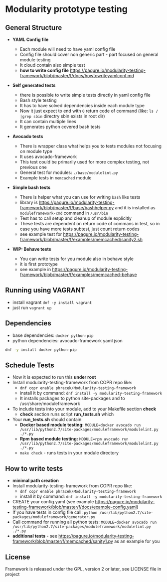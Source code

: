# Modularity prototype testing

## General Structure
 * __YAML Config file__
   * Each module will need to have yaml config file
   * Config file should cover non generic part - part focused on general module testing
   * It cloud contain also simple test 
   * __how to write config file__ https://pagure.io/modularity-testing-framework/blob/master/f/docs/howtowriteyamlconf.md
   
 * __Self generated tests__
   * there is possible to write simple tests directly in yaml config file
   * Bash style testing
   * It has  to have solved dependencies inside each module type
   * Now it just expect to end with `0` return code of command (like: `ls / |grep sbin` directry sbin exists in root dir)
   * It can contain multiple lines
   * It generates python covered bash tests
   
 * __Avocado tests__
   * There is wrapper class what helps you to tests modules not focusing on module type
   * It uses avocado-framework
   * This test could be primarily used for more complex testing, not previous one
   * General test for modules: `./base/modulelint.py`
   * Example tests in `memcached` module
   
 * __Simple bash tests__
   * There is helper what you can use for writing `bash` like tests
   * library is https://pagure.io/modularity-testing-framework/blob/master/f/base/bashhelper.py and it is installed as `moduleframework-cmd` command in `/usr/bin`
   * Test has to call setup and cleanup of module explicitly
   * These tests are dependent on return code of commans in test, so in case you have more tests subtest, just count return codes
   * see example test for https://pagure.io/modularity-testing-framework/blob/master/f/examples/memcached/sanity2.sh


 * __WIP: Behave tests__
   * You can write tests for you module also in behave style
   * it is first prototype
   * see example in https://pagure.io/modularity-testing-framework/blob/master/f/examples/memcached-behave

## Running using VAGRANT
 * install vagrant `dnf -y install vagrant`
 * just run `vagrant up`

## Dependencies 
 * base dependencies: ```docker python-pip```
 * python dependencies: avocado-framework yaml json
 
```bash
dnf -y install docker python-pip
```

## Schedule Tests
* Now it is expected to run this __under root__
 * Install modularity-testing-framework from COPR repo like:
    * ```dnf copr enable phracek/Modularity-testing-framework```
    * install it by command: ```dnf install -y modularity-testing-framework```
    * It installs packages to python site-packages and to /usr/share/moduleframework
* To include tests into your module, add to your Makefile section __check__
  * __check__ section runs script __run_tests.sh__ which
* Your __run_tests.sh__ should contain:
  * __Docker based module testing:__ ```MODULE=docker avocado run /usr/lib/python2.7/site-packages/moduleframework/modulelint.py ./*.py```
  * __Rpm based module testing:__ ```MODULE=rpm avocado run /usr/lib/python2.7/site-packages/moduleframework/modulelint.py ./*.py```
  * `make check` -  runs tests in your module directory

## How to write tests
 * __minimal path creation__
  * Install modularity-testing-framework from COPR repo like:
    * ```dnf copr enable phracek/Modularity-testing-framework```
    * install it by command: ```dnf install -y modularity-testing-framework```
  * CREATE your config.yaml (see example https://pagure.io/modularity-testing-framework/blob/master/f/docs/example-config.yaml)
  * If you have tests in config file call:  `python /usr/lib/python2.7/site-packages/moduleframework/generator.py`
  * Call command for running all python tests:  `MODULE=docker avocado run /usr/lib/python2.7/site-packages/moduleframework/modulelint.py ./*.py`
 * __additional tests__ - see https://pagure.io/modularity-testing-framework/blob/master/f/memcached/sanity1.py as an example for you

## License
 Framework is released under the GPL, version 2 or later, see LICENSE file in project
